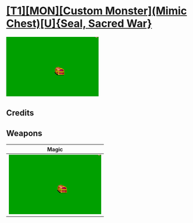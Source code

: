 # [\[T1\]\[MON\]\[Custom Monster\]\(Mimic Chest\)\[U\]{Seal, Sacred War}](./)

<img src="./6.%20Magic/Magic_000.png" alt="[T1][MON][Custom Monster](Mimic Chest)[U]{Seal, Sacred War} standing" />

## Credits



## Weapons


|Magic |
|  :---: |
| <img alt="Magic animation" src="./6.%20Magic/Magic.gif" /> |
